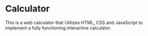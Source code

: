 # Calculator

This is a web calculator that Utilizes HTML, CSS and JavaScript to implement a fully functioning interactive calculator.